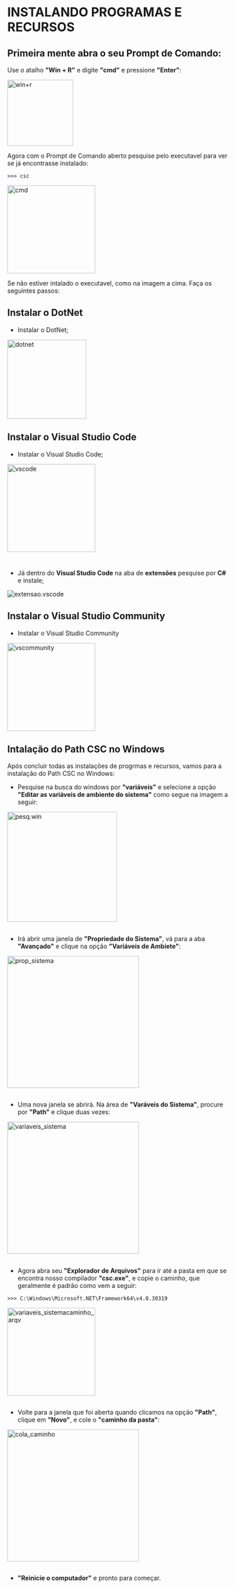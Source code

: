 # INSTALANDO PROGRAMAS E RECURSOS

## Primeira mente abra o seu Prompt de Comando:
Use o atalho **"Win + R"** e digite **"cmd"** e pressione **"Enter"**:

<img height="150" alt="win+r" src="../Instalacao/img/win+r.jpg"/>

Agora com o Prompt de Comando aberto pesquise pelo executavel para ver se já encontrasse instalado:
````
>>> csc
````
<img height="200" alt="cmd" src="../Instalacao/img/cmd.png"/>

Se não estiver intalado o executavel, como na imagem a cima. Faça os seguintes passos:

## Instalar o DotNet
- Instalar o <a src="https://dotnet.microsoft.com/pt-br/download" targer="_blanc">DotNet</a>;

<img align="center" height="180" alt="dotnet" src="../Instalacao/img/dotnet.png"/>

## Instalar o Visual Studio Code
- Instalar o <a src="https://code.visualstudio.com/download" targer="_blanc">Visual Studio Code</a>;

<img align="center" height="200" alt="vscode" src="../Instalacao/img/vscode.png"/>

#
- Já dentro do **Visual Studio Code** na aba de **extensões** pesquise por **C#** e instale;

<img align="center" heigt="200" alt="extensao.vscode" src="../Instalacao/img/extensao.vscode.jpg"/>

## Instalar o Visual Studio Community
- Instalar o <a src="https://visualstudio.microsoft.com/pt-br/downloads/" targer="_blanc">Visual Studio Community</a>

<img align="center" height="200" alt="vscommunity" src="../Instalacao/img/vscommunity.png"/>

## Intalação do Path CSC no Windows
Após concluir todas as instalações de progrmas e recursos, vamos para a instalação do Path CSC no Windows:

- Pesquise na busca do windows por **"variáveis"** e selecione a opção **"Editar as variáveis de ambiente do sistema"** como segue na imagem a seguir:

<img align="center" height="250" alt="pesq.win" src="../Instalacao/img/pesq_win.jpg"/>

##

- Irá abrir uma janela de **"Propriedade do Sistema"**, vá para a aba **"Avançado"** e clique na opção **"Variáveis de Ambiete"**:

<img align="center" height="300" alt="prop_sistema" src="../Instalacao/img/prop_sistema.jpg"/>

##

- Uma nova janela se abrirá. Na área de **"Varáveis do Sistema"**, procure por **"Path"** e clique duas vezes:

<img align="center" height="300" alt="variaveis_sistema" src="../Instalacao/img/variaveis_sistema.jpg"/>

##

- Agora abra seu **"Explorador de Arquivos"** para ir até a pasta em que se encontra nosso compilador **"csc.exe"**, e copie o caminho, que geralmente é padrão como vem a seguir:
````
>>> C:\Windows\Microsoft.NET\Framework64\v4.0.30319
````

<img align="center" height="200" alt="variaveis_sistemacaminho_arqv" src="../Instalacao/img/caminho_arqv.jpg"/>

##

- Volte para a janela que foi aberta quando clicamos na opção **"Path"**, clique em **"Novo"**, e cole o **"caminho da pasta"**:

<img align="center" height="300" alt="cola_caminho" src="../Instalacao/img/cola_caminho.jpg"/>

##

- **"Reinicie o computador"** e pronto para começar.